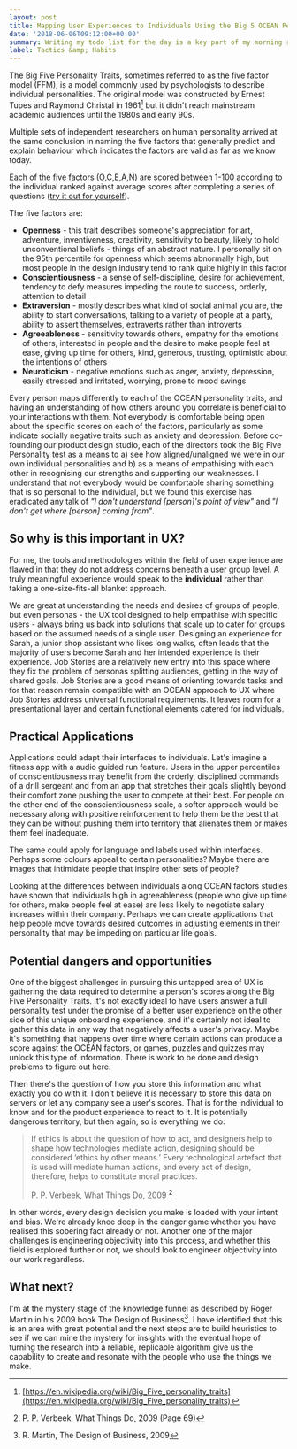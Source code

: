 ```yaml
---
layout: post
title: Mapping User Experiences to Individuals Using the Big 5 OCEAN Personality Traits
date: '2018-06-06T09:12:00+00:00'
summary: Writing my todo list for the day is a key part of my morning routine and essential to state setting and priming
label: Tactics &amp; Habits
---
```


The Big Five Personality Traits, sometimes referred to as the five factor model (FFM), is a model commonly used by psychologists to describe individual personalities. The original model was constructed by Ernest Tupes and Raymond Christal in 1961[^1] but it didn't reach mainstream academic audiences until the 1980s and early 90s.

Multiple sets of independent researchers on human personality arrived at the same conclusion in naming the five factors that generally predict and explain behaviour which indicates the factors are valid as far as we know today.

Each of the five factors (O,C,E,A,N) are scored between 1-100 according to the individual ranked against average scores after completing a series of questions ([try it out for yourself](https://openpsychometrics.org/tests/IPIP-BFFM/)).

The five factors are:

- **Openness** - this trait describes someone's appreciation for art, adventure, inventiveness, creativity, sensitivity to beauty, likely to hold unconventional beliefs - things of an abstract nature. I personally sit on the 95th percentile for openness which seems abnormally high, but most people in the design industry tend to rank quite highly in this factor
- **Conscientiousness** - a sense of self-discipline, desire for achievement, tendency to defy measures impeding the route to success, orderly, attention to detail
- **Extraversion** - mostly describes what kind of social animal you are, the ability to start conversations, talking to a variety of people at a party, ability to assert themselves, extraverts rather than introverts
- **Agreeableness** - sensitivity towards others, empathy for the emotions of others, interested in people and the desire to make people feel at ease, giving up time for others, kind, generous, trusting, optimistic about the intentions of others
- **Neuroticism** - negative emotions such as anger, anxiety, depression, easily stressed and irritated, worrying, prone to mood swings

Every person maps differently to each of the OCEAN personality traits, and having an understanding of how others around you correlate is beneficial to your interactions with them. Not everybody is comfortable being open about the specific scores on each of the factors, particularly as some indicate socially negative traits such as anxiety and depression. Before co-founding our product design studio, each of the directors took the Big Five Personality test as a means to a) see how aligned/unaligned we were in our own individual personalities and b) as a means of empathising with each other in recognising our strengths and supporting our weaknesses. I understand that not everybody would be comfortable sharing something that is so personal to the individual, but we found this exercise has eradicated any talk of <em>"I don't understand [person]'s point of view"</em> and <em>"I don't get where [person] coming from"</em>.

## So why is this important in UX?

For me, the tools and methodologies within the field of user experience are flawed in that they do not address concerns beneath a user group level. A truly meaningful experience would speak to the **individual** rather than taking a one-size-fits-all blanket approach.

We are great at understanding the needs and desires of groups of people, but even personas - the UX tool designed to help empathise with specific users - always bring us back into solutions that scale up to cater for groups based on the assumed needs of a single user. Designing an experience for Sarah, a junior shop assistant who likes long walks, often leads that the majority of users become Sarah and her intended experience is their experience. Job Stories are a relatively new entry into this space where they fix the problem of personas splitting audiences, getting in the way of shared goals. Job Stories are a good means of orienting towards tasks and for that reason remain compatible with an OCEAN approach to UX where Job Stories address universal functional requirements. It leaves room for a presentational layer and certain functional elements catered for individuals.

## Practical Applications

Applications could adapt their interfaces to individuals. Let's imagine a fitness app with a audio guided run feature. Users in the upper percentiles of conscientiousness may benefit from the orderly, disciplined commands of a drill sergeant and from an app that stretches their goals slightly beyond their comfort zone pushing the user to compete at their best. For people on the other end of the conscientiousness scale, a softer approach would be necessary along with positive reinforcement to help them be the best that they can be without pushing them into territory that alienates them or makes them feel inadequate.

The same could apply for language and labels used within interfaces. Perhaps some colours appeal to certain personalities? Maybe there are images that intimidate people that inspire other sets of people?

Looking at the differences between individuals along OCEAN factors studies have shown that individuals high in agreeableness (people who give up time for others, make people feel at ease) are less likely to negotiate salary increases within their company. Perhaps we can create applications that help people move towards desired outcomes in adjusting elements in their personality that may be impeding on particular life goals.

## Potential dangers and opportunities

One of the biggest challenges in pursuing this untapped area of UX is gathering the data required to determine a person's scores along the Big Five Personality Traits. It's not exactly ideal to have users answer a full personality test under the promise of a better user experience on the other side of this unique onboarding experience, and it's certainly not ideal to gather this data in any way that negatively affects a user's privacy. Maybe it's something that happens over time where certain actions can produce a score against the OCEAN factors, or games, puzzles and quizzes may unlock this type of information. There is work to be done and design problems to figure out here.

Then there's the question of how you store this information and what exactly you do with it. I don't believe it is necessary to store this data on servers or let any company see a user's scores. That is for the individual to know and for the product experience to react to it. It is potentially dangerous territory, but then again, so is everything we do:

> If ethics is about the question of how to act, and designers help to shape how technologies mediate action, designing should be considered ‘ethics by other means.’
> Every technological artefact that is used will mediate human actions, and every act of design, therefore, helps to constitute moral practices.
>
> P. P. Verbeek, What Things Do, 2009 [^2]

In other words, every design decision you make is loaded with your intent and bias. We're already knee deep in the danger game whether you have realised this sobering fact already or not. Another one of the major challenges is engineering objectivity into this process, and whether this field is explored further or not, we should look to engineer objectivity into our work regardless.

## What next?

I'm at the mystery stage of the knowledge funnel as described by Roger Martin in his 2009 book The Design of Business[^3]. I have identified that this is an area with great potential and the next steps are to build heuristics to see if we can mine the mystery for insights with the eventual hope of turning the research into a reliable, replicable algorithm give us the capability to create and resonate with the people who use the things we make.


[^1]: [https://en.wikipedia.org/wiki/Big_Five_personality_traits](https://en.wikipedia.org/wiki/Big_Five_personality_traits)
[^2]: P. P. Verbeek, What Things Do, 2009 (Page 69)
[^3]: R. Martin, The Design of Business, 2009
